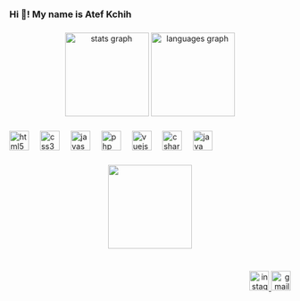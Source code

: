 <h3 align="left">Hi 👋! My name is  Atef Kchih</h3>

###

<div align="center">
  <img src="https://github-readme-stats.vercel.app/api?username=ateefkchih&hide_title=false&hide_rank=false&show_icons=true&include_all_commits=true&count_private=true&disable_animations=false&theme=dracula&locale=en&hide_border=false" height="150" alt="stats graph"  />
  <img src="https://github-readme-stats.vercel.app/api/top-langs?username=ateefkchih&locale=en&hide_title=false&layout=compact&card_width=320&langs_count=5&theme=dracula&hide_border=false" height="150" alt="languages graph"  />
</div>

###

<div align="left">
  <img src="https://skillicons.dev/icons?i=html" height="35" alt="html5 logo"  />
  <img width="12" />
  <img src="https://cdn.jsdelivr.net/gh/devicons/devicon/icons/css3/css3-plain-wordmark.svg" height="35" alt="css3 logo"  />
  <img width="12" />
  <img src="https://cdn.jsdelivr.net/gh/devicons/devicon/icons/javascript/javascript-plain.svg" height="35" alt="javascript logo"  />
  <img width="12" />
  <img src="https://cdn.jsdelivr.net/gh/devicons/devicon/icons/php/php-original.svg" height="35" alt="php logo"  />
  <img width="12" />
  <img src="https://cdn.jsdelivr.net/gh/devicons/devicon/icons/vuejs/vuejs-original.svg" height="35" alt="vuejs logo"  />
  <img width="12" />
  <img src="https://cdn.jsdelivr.net/gh/devicons/devicon/icons/csharp/csharp-original.svg" height="35" alt="csharp logo"  />
  <img width="12" />
  <img src="https://cdn.jsdelivr.net/gh/devicons/devicon/icons/java/java-original-wordmark.svg" height="35" alt="java logo"  />
</div>

###

<div align="center">
  <img height="150" src="https://user-images.githubusercontent.com/74038190/225813708-98b745f2-7d22-48cf-9150-083f1b00d6c9.gif"  />
</div>

###

<br clear="both">

<div align="right">
  <a href="https://www.instagram.com/ateef_kchih/" target="_blank">
    <img src="https://img.shields.io/static/v1?message=Instagram&logo=instagram&label=&color=E4405F&logoColor=white&labelColor=&style=for-the-badge" height="35" alt="instagram logo"  />
  </a>
  <a href="ateefkchih@gmail.com" target="_blank">
    <img src="https://img.shields.io/static/v1?message=Gmail&logo=gmail&label=&color=D14836&logoColor=white&labelColor=&style=for-the-badge" height="35" alt="gmail logo"  />
  </a>
</div>

###

